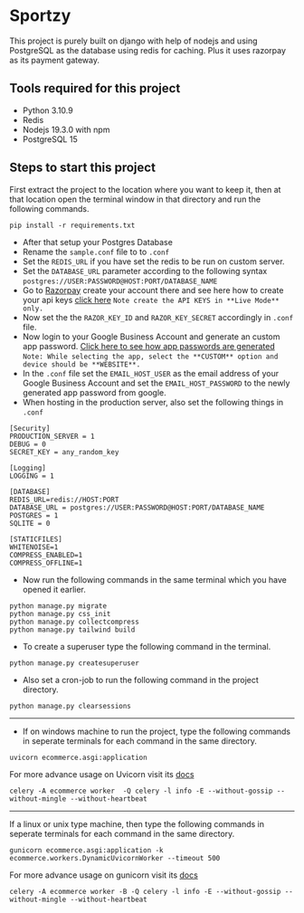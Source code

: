 # Sportzy
This project is purely built on django with help of nodejs and using PostgreSQL as the database using redis for caching. Plus it uses razorpay as its payment gateway.

## Tools required for this project
- Python 3.10.9
- Redis
- Nodejs 19.3.0 with npm
- PostgreSQL 15

## Steps to start this project
First extract the project to the location where you want to keep it, then at that location open the terminal window in that directory and run the following commands.

```shell
pip install -r requirements.txt
```

- After that setup your Postgres Database
- Rename the `sample.conf` file to to `.conf`
- Set the `REDIS_URL` if you have set the redis to be run on custom server.
- Set the `DATABASE_URL` parameter according to the following syntax `postgres://USER:PASSWORD@HOST:PORT/DATABASE_NAME`
- Go to [Razorpay](https://razorpay.com/) create your account there and see here how to create your api keys [click here](https://razorpay.com/docs/payments/dashboard/settings/api-keys/) ``Note create the API KEYS in **Live Mode** only.``
- Now set the the `RAZOR_KEY_ID` and `RAZOR_KEY_SECRET` accordingly in `.conf` file.
- Now login to your Google Business Account and generate an custom app password. [Click here to see how app passwords are generated](https://support.google.com/mail/answer/185833?hl=en) ``Note: While selecting the app, select the **CUSTOM** option and device should be **WEBSITE**.``
- In the `.conf` file set the `EMAIL_HOST_USER` as the email address of your Google Business Account and set the `EMAIL_HOST_PASSWORD` to the newly generated app password from google.
- When hosting in the production server, also set the following things in `.conf`
```config
[Security]
PRODUCTION_SERVER = 1
DEBUG = 0
SECRET_KEY = any_random_key

[Logging]
LOGGING = 1

[DATABASE]
REDIS_URL=redis://HOST:PORT
DATABASE_URL = postgres://USER:PASSWORD@HOST:PORT/DATABASE_NAME
POSTGRES = 1
SQLITE = 0

[STATICFILES]
WHITENOISE=1
COMPRESS_ENABLED=1
COMPRESS_OFFLINE=1
```

- Now run the following commands in the same terminal which you have opened it earlier.
```shell
python manage.py migrate
python manage.py css_init
python manage.py collectcompress
python manage.py tailwind build
```

- To create a superuser type the following command in the terminal.
```shell
python manage.py createsuperuser
```

- Also set a cron-job to run the following command in the project directory.
```shell
python manage.py clearsessions
```
***
- If on windows machine to run the project, type the following commands in seperate terminals for each command in the same directory.
```shell
uvicorn ecommerce.asgi:application
```
For more advance usage on Uvicorn visit its [docs](https://www.uvicorn.org/)
```shell
celery -A ecommerce worker  -Q celery -l info -E --without-gossip --without-mingle --without-heartbeat
```
***

If a linux or unix type machine, then type the following commands in seperate terminals for each command in the same directory.
```shell
gunicorn ecommerce.asgi:application -k ecommerce.workers.DynamicUvicornWorker --timeout 500
```
For more advance usage on gunicorn visit its [docs](https://gunicorn.org/)
```shell
celery -A ecommerce worker -B -Q celery -l info -E --without-gossip --without-mingle --without-heartbeat
```
